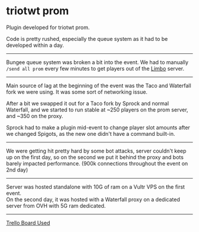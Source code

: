 # triotwt prom
Plugin developed for triotwt prom.

Code is pretty rushed, especially the queue system as it had to be developed within a day.
___
Bungee queue system was broken a bit into the event.
We had to manually `/send all prom` every few minutes to get players out of the [Limbo](https://github.com/PSNRigner/Limbo) server.
___
Main source of lag at the beginning of the event was the Taco and Waterfall fork we were using.
It was some sort of networking issue.

After a bit we swapped it out for a Taco fork by Sprock and normal Waterfall, and we started to run stable at ~250 players on the prom server, and ~350 on the proxy.

Sprock had to make a plugin mid-event to change player slot amounts after we changed Spigots, as the new one didn't have a command built-in.
___
We were getting hit pretty hard by some bot attacks, server couldn't keep up on the first day, so on the second we put it behind the proxy and bots barely impacted performance. (900k connections throughout the event on 2nd day)
___
Server was hosted standalone with 10G of ram on a Vultr VPS on the first event.  
On the second day, it was hosted with a Waterfall proxy on a dedicated server from OVH with 5G ram dedicated.
___
[Trello Board Used](https://trello.com/b/ixCHLNqO/triotwt-prom)
